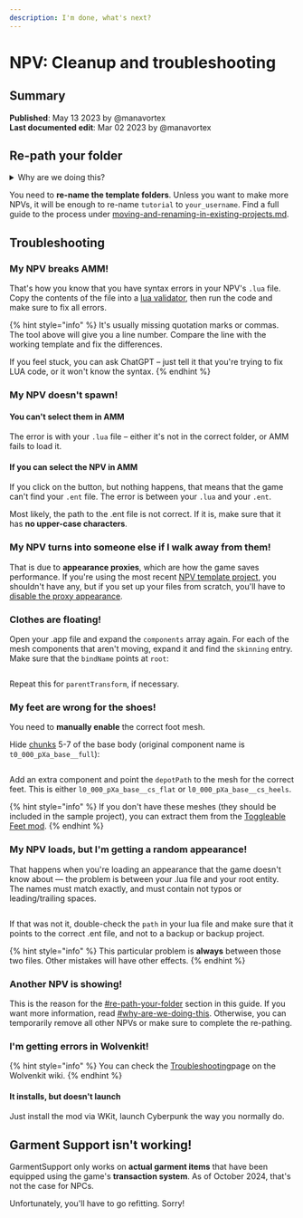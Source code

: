 ```yaml
---
description: I'm done, what's next?
---
```


# NPV: Cleanup and troubleshooting

## Summary

**Published**: May 13 2023 by @manavortex\
**Last documented edit**: Mar 02 2023 by @manavortex

## Re-path your folder

<details>

<summary>Why are we doing this?</summary>

When **packing** a mod, Wolvenkit generates an .archive file with the files in your project's `source` folder. The problem here is that each file can only be **modified once**.&#x20;

Assume both you and your friend make an NPV. They made Alice, you are making Bob. And because your friend was lazy, they didn't complete this step. And since their project is called `Alice_NPV.archive`,  none of your changes will even show!

That's why you'll have to re-path your folder. If you don't, you will ruin someone's day.

</details>

You need to **re-name the template folders**. Unless you want to make more NPVs, it will be enough to re-name `tutorial` to `your_username`. Find a full guide to the process under [moving-and-renaming-in-existing-projects.md](../../items-equipment/moving-and-renaming-in-existing-projects.md "mention").

## Troubleshooting

### My NPV breaks AMM!

That's how you know that you have syntax errors in your NPV's `.lua` file. Copy the contents of the file into a [lua validator](https://www.tutorialspoint.com/execute_lua_online.php), then run the code and make sure to fix all errors.&#x20;

{% hint style="info" %}
It's usually missing quotation marks or commas. The tool above will give you a line number. Compare the line with the working template and fix the differences.

If you feel stuck, you can ask ChatGPT – just tell it that you're trying to fix LUA code, or it won't know the syntax.
{% endhint %}

### My NPV doesn't spawn!

#### You can't select them in AMM

The error is with your `.lua` file – either it's not in the correct folder, or AMM fails to load it.

#### If you can select the NPV in AMM

If you click on the button, but nothing happens, that means that the game can't find your `.ent` file. The error is between your `.lua` and your `.ent`.&#x20;

Most likely, the path to the .ent file is not correct. If it is, make sure that it has **no upper-case characters**.&#x20;

### My NPV turns into someone else if I walk away from them!

That is due to **appearance proxies**, which are how the game saves performance. If you're using the most recent [NPV template project](https://www.nexusmods.com/cyberpunk2077/mods/8328?tab=files\&file_id=45042), you shouldn't have any, but if you set up your files from scratch, you'll have to [disable the proxy appearance](../../../for-mod-creators-theory/files-and-what-they-do/file-formats/appearance-.app-files/proxy-appearances.md#i-hate-it-how-do-i-kill-it).

### Clothes are floating!

Open your .app file and expand the `components` array again. For each of the mesh components that aren't moving, expand it and find the `skinning` entry. Make sure that the `bindName` points at `root`:

<figure><img src="../../../.gitbook/assets/npv_skinning_root.png" alt=""><figcaption></figcaption></figure>

Repeat this for `parentTransform`, if necessary.

### My feet are wrong for the shoes!

You need to **manually enable** the correct foot mesh.

Hide [chunks](../../../for-mod-creators-theory/files-and-what-they-do/file-formats/3d-objects-.mesh-files/submeshes-materials-and-chunks.md) 5-7 of the base body (original component name is `t0_000_pXa_base__full`):

<figure><img src="../../../.gitbook/assets/npv_hide_feet.png" alt=""><figcaption></figcaption></figure>

Add an extra component and point the `depotPath` to the mesh for the correct feet. This is either `l0_000_pXa_base__cs_flat` or `l0_000_pXa_base__cs_heels`.

{% hint style="info" %}
If you don't have these meshes (they should be included in the sample project), you can extract them from the [Toggleable Feet mod](https://www.nexusmods.com/cyberpunk2077/mods/7049).
{% endhint %}

### My NPV loads, but I'm getting a random appearance!

That happens when you're loading an appearance that the game doesn't know about — the problem is between your .lua file and your root entity. The names must match exactly, and must contain not typos or leading/trailing spaces.

<figure><img src="../../../.gitbook/assets/npv_troubleshooting_lua_ent.png" alt=""><figcaption></figcaption></figure>

If that was not it, double-check the `path` in your lua file and make sure that it points to the correct .ent file, and not to a backup or backup project.&#x20;

{% hint style="info" %}
This particular problem is **always** between those two files. Other mistakes will have other effects.
{% endhint %}

### Another NPV is showing!

This is the reason for the [#re-path-your-folder](npv-cleanup-and-troubleshooting.md#re-path-your-folder "mention") section in this guide. If you want more information, read  [#why-are-we-doing-this](npv-cleanup-and-troubleshooting.md#why-are-we-doing-this "mention"). Otherwise, you can temporarily remove all other NPVs or make sure to complete the re-pathing.

### I'm getting errors in Wolvenkit!

{% hint style="info" %}
You can check the [Troubleshooting](https://app.gitbook.com/s/-MP_ozZVx2gRZUPXkd4r/getting-started/troubleshooting "mention")page on the Wolvenkit wiki.
{% endhint %}

#### It installs, but doesn't launch

Just install the mod via WKit, launch Cyberpunk the way you normally do.

## Garment Support isn't working!

GarmentSupport only works on **actual garment items** that have been equipped using the game's **transaction system**. As of October 2024, that's not the case for NPCs.&#x20;

Unfortunately, you'll have to go refitting. Sorry!

